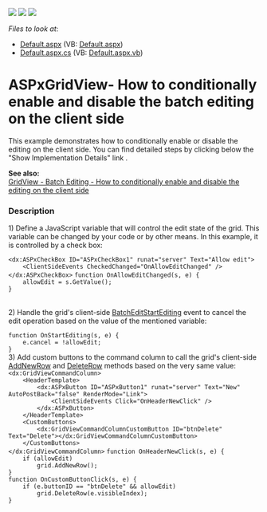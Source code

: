 <!-- default badges list -->
![](https://img.shields.io/endpoint?url=https://codecentral.devexpress.com/api/v1/VersionRange/128533541/14.1.6%2B)
[![](https://img.shields.io/badge/Open_in_DevExpress_Support_Center-FF7200?style=flat-square&logo=DevExpress&logoColor=white)](https://supportcenter.devexpress.com/ticket/details/T150957)
[![](https://img.shields.io/badge/📖_How_to_use_DevExpress_Examples-e9f6fc?style=flat-square)](https://docs.devexpress.com/GeneralInformation/403183)
<!-- default badges end -->
<!-- default file list -->
*Files to look at*:

* [Default.aspx](./CS/Default.aspx) (VB: [Default.aspx](./VB/Default.aspx))
* [Default.aspx.cs](./CS/Default.aspx.cs) (VB: [Default.aspx.vb](./VB/Default.aspx.vb))
<!-- default file list end -->
# ASPxGridView- How to conditionally enable and disable the batch editing on the client side


<p>This example demonstrates how to conditionally enable or disable the editing on the client side. You can find detailed steps by clicking below the "Show Implementation Details" link .</p>
<p><strong>See also:</strong><br><a href="https://www.devexpress.com/Support/Center/p/T150965">GridView - Batch Editing - How to conditionally enable and disable the editing on the client side</a></p>


<h3>Description</h3>

<p>1) Define a JavaScript variable that will control the edit state of the grid. This variable can be changed by your code or by other means. In this example, it is controlled by a check box:</p>
<code lang="aspx">&lt;dx:ASPxCheckBox ID="ASPxCheckBox1" runat="server" Text="Allow edit"&gt;
    &lt;ClientSideEvents CheckedChanged="OnAllowEditChanged" /&gt;
&lt;/dx:ASPxCheckBox&gt;</code>
<code lang="js">function OnAllowEditChanged(s, e) {
    allowEdit = s.GetValue();
}</code>
<p><br>2) Handle the grid's client-side <a href="https://documentation.devexpress.com/#AspNet/DevExpressWebASPxGridViewScriptsASPxClientGridView_BatchEditStartEditingtopic">BatchEditStartEditing</a> event to cancel the edit operation based on the value of the mentioned variable:</p>
<code lang="js">function OnStartEditing(s, e) {
    e.cancel = !allowEdit;
}</code>
<br>3) Add custom buttons to the command column to call the grid's client-side <a href="https://documentation.devexpress.com/#AspNet/DevExpressWebASPxGridViewScriptsASPxClientGridView_AddNewRowtopic">AddNewRow</a> and <a href="https://documentation.devexpress.com/#AspNet/DevExpressWebASPxGridViewScriptsASPxClientGridView_DeleteRowtopic">DeleteRow</a> methods based on the very same value:<br>
<code lang="aspx">&lt;dx:GridViewCommandColumn&gt;
    &lt;HeaderTemplate&gt;
        &lt;dx:ASPxButton ID="ASPxButton1" runat="server" Text="New" AutoPostBack="false" RenderMode="Link"&gt;
            &lt;ClientSideEvents Click="OnHeaderNewClick" /&gt;
        &lt;/dx:ASPxButton&gt;
    &lt;/HeaderTemplate&gt;
    &lt;CustomButtons&gt;
        &lt;dx:GridViewCommandColumnCustomButton ID="btnDelete" Text="Delete"&gt;&lt;/dx:GridViewCommandColumnCustomButton&gt;
    &lt;/CustomButtons&gt;
&lt;/dx:GridViewCommandColumn&gt;</code>
<code lang="js">function OnHeaderNewClick(s, e) {
    if (allowEdit)
        grid.AddNewRow();
}
function OnCustomButtonClick(s, e) {
    if (e.buttonID == "btnDelete" &amp;&amp; allowEdit)
        grid.DeleteRow(e.visibleIndex);
}</code>
<p>&nbsp;</p>

<br/>


